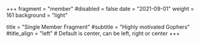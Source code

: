 +++
fragment = "member"
#disabled = false
date = "2021-09-01"
weight = 161
background = "light"

title = "Single Member Fragment"
#subtitle = "Highly motivated Gophers"
#title_align = "left" # Default is center, can be left, right or center
+++
